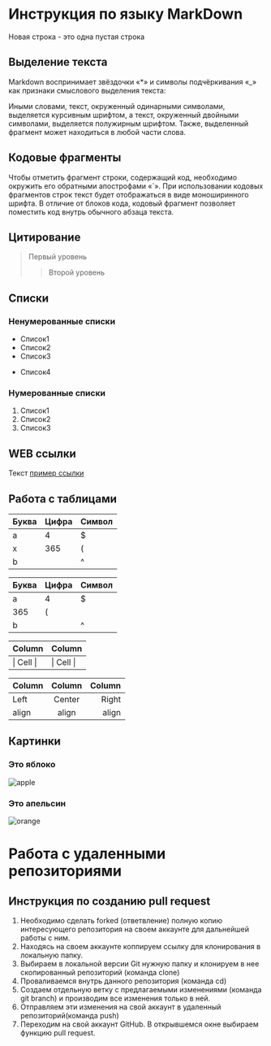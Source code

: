 # Инструкция по языку MarkDown

Новая строка - это одна пустая строка

## Выделение текста

Markdown воспринимает звёздочки «*» и символы подчёркивания «_» как признаки смыслового выделения текста:

Иными словами, текст, окруженный одинарными символами, выделяется курсивным шрифтом, а текст, окруженный двойными символами, выделяется полужирным шрифтом. Также, выделенный фрагмент может находиться в любой части слова. 

## Кодовые фрагменты

Чтобы отметить фрагмент строки, содержащий код, необходимо окружить его обратными апострофами «`». При использовании кодовых фрагментов строк текст будет отображаться в виде моноширинного шрифта. В отличие от блоков кода, кодовый фрагмент позволяет поместить код внутрь обычного абзаца текста.

## Цитирование
> Первый уровень
>> Второй уровень

## Списки
### Ненумерованные списки

* Список1
* Список2
* Список3
+ Список4

### Нумерованные списки

1. Список1
2. Список2
3. Список3

## WEB ссылки
Текст [пример ссылки](http.example.com "Всплывающая подсказка")

## Работа с таблицами

Буква | Цифра | Символ
------ | ------|----------
a      | 4     | $
x      | 365    | (
b      |       | ^  

Буква|Цифра|Символ
---|---|---
a|4|$
 |365|(
b| |^  

Column | Column
------ | ------
\| Cell \|| \| Cell \|  


Column | Column | Column
:----- | :----: | -----:
Left   | Center | Right
align  | align  | align

## Картинки

### Это яблоко

![apple](apple.jpg)

### Это апельсин

![orange](orange.png)

# Работа с удаленными репозиториями

## Инструкция по созданию pull request

1. Необходимо сделать forked (ответвление) полную копию интересующего репозитория на своем аккаунте для дальнейшей работы с ним.
2. Находясь на своем аккаунте коппируем ссылку для клонирования в локальную папку.
3. Выбираем в локальной версии Git нужную папку и клонируем в нее скопированный репозиторий (команда clone)
4. Проваливаемся внутрь данного репозитория (команда cd)
5. Создаем отдельную ветку с предлагаемыми изменениями (команда git branch) и производим все изменения только в ней.
6. Отправляем эти изменения на свой аккаунт в удаленный репозиторий(команда push)
7. Переходим на свой аккаунт GitHub. В открывшемся окне выбираем функцию pull request.